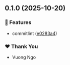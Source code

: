 ## 0.1.0 (2025-10-20)

### 🚀 Features

- commitlint ([e0283a4](https://github.com/AgiFlow/openskill/commit/e0283a4))

### ❤️ Thank You

- Vuong Ngo